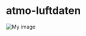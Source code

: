 # atmo-luftdaten

![My image](https://raw.githubusercontent.com/Patrick-Thomas/atmo-luftdaten/images/scr1.png)
